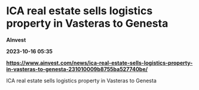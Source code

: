 # ICA real estate sells logistics property in Vasteras to Genesta
**AInvest**

**2023-10-16 05:35**

**https://www.ainvest.com/news/ica-real-estate-sells-logistics-property-in-vasteras-to-genesta-231010009b8755ba527740be/**

ICA real estate sells logistics property in Vasteras to Genesta